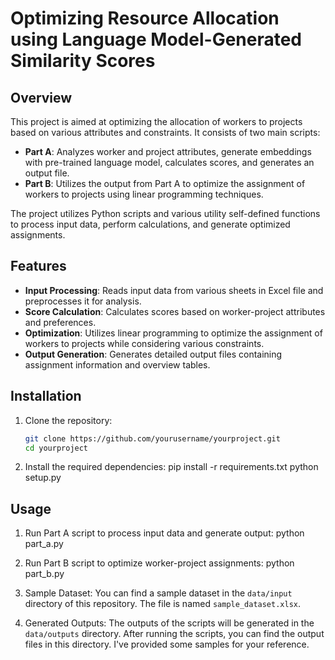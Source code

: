 # Optimizing Resource Allocation using Language Model-Generated Similarity Scores

## Overview

This project is aimed at optimizing the allocation of workers to projects based on various attributes and constraints. 
It consists of two main scripts:

- **Part A**: Analyzes worker and project attributes, generate embeddings with pre-trained language model, calculates scores, and generates an output file.
- **Part B**: Utilizes the output from Part A to optimize the assignment of workers to projects using linear programming techniques.

The project utilizes Python scripts and various utility self-defined functions to process input data, perform calculations, and generate optimized assignments.

## Features

- **Input Processing**: Reads input data from various sheets in Excel file and preprocesses it for analysis.
- **Score Calculation**: Calculates scores based on worker-project attributes and preferences.
- **Optimization**: Utilizes linear programming to optimize the assignment of workers to projects while considering various constraints.
- **Output Generation**: Generates detailed output files containing assignment information and overview tables.

## Installation

1. Clone the repository:
   ```bash
   git clone https://github.com/yourusername/yourproject.git
   cd yourproject

2. Install the required dependencies:
   pip install -r requirements.txt
   python setup.py


## Usage
1. Run Part A script to process input data and generate output:
   python part_a.py

2. Run Part B script to optimize worker-project assignments:
   python part_b.py

3. Sample Dataset:
   You can find a sample dataset in the `data/input` directory of this repository. The file is named `sample_dataset.xlsx`.

4. Generated Outputs:
   The outputs of the scripts will be generated in the `data/outputs` directory. After running the scripts, you can find the output files in this directory.
   I've provided some samples for your reference.



